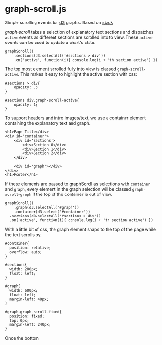# graph-scroll.js

Simple scrolling events for [d3](https://github.com/mbostock/d3) graphs. Based on [stack](https://github.com/mbostock/stack.git)

*graph-scroll* takes a selection of explanatory text sections and dispatches `active` events as different sections are scrolled into to view. These `active` events can be used to update a chart's state.

```
graphScroll()
    .sections(d3.selectAll('#sections > div'))
    .on('active', function(i){ console.log(i + 'th section active') })
```

The top most element scrolled fully into view is classed `graph-scroll-active`. This makes it easy to highlight the active section with css: 

```
#sections > div{
	opacity: .3
} 

#sections div.graph-scroll-active{
	opacity: 1;
}
```

To support headers and intro images/text, we use a container element containing the explanatory text and graph.

```
<h1>Page Title</div>
<div id='container'>
	<div id='sections'>
		<div>Section 0</div>
		<div>Section 1</div>
		<div>Section 2</div>
	</div>

	<div id='graph'></div>
</div>
<h1>Footer</h1>
```

If these elements are passed to graphScroll as selections with `container` and `graph`, every element in the graph selection will be classed `graph-scroll-graph` if the top of the container is out of view. 

```
graphScroll()
	.graph(d3.selectAll('#graph'))
	.container(d3.select('#container'))
  .sections(d3.selectAll('#sections > div'))
  .on('active', function(i){ console.log(i + 'th section active') })

```

With a little bit of css, the graph element snaps to the top of the page while the text scrolls by. 


```
#container{
  position: relative;
  overflow: auto;
}

#sections{
  width: 200px;
  float: left;
}

#graph{
  width: 600px;
  float: left;
  margin-left: 40px;
}

#graph.graph-scroll-fixed{
  position: fixed;
  top: 0px;
  margin-left: 240px;
}
```


Once the bottom

